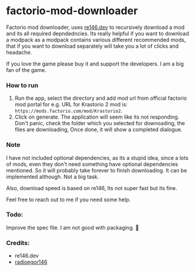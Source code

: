 # factorio-mod-downloader

Factorio mod downloader, uses [re146.dev](https://re146.dev/factorio/mods) to recursively download a mod and its all required depndedncies. Its really helpful if you want to download a modpack as a modpack contains various different recommended mods, that if you want to download separately will take you a lot of clicks and headache.

If you love the game please buy it and support the developers. I am a big fan of the game.

### How to run
1. Run the app, select the directory and add mod url from official factorio mod portal for e.g. URL for Krastorio 2 mod is: `https://mods.factorio.com/mod/Krastorio2`.
2. Click on generate. The application will seem like its not responding. Don't panic, check the folder which you selected for downoading, the files are downloading, Once done, it will show a completed dialogue.

### Note
I have not included optional dependencies, as its a stupid idea, since a lots of mods, even they don't need something have optional dependencies mentioned. So it will probably take forever to finish downloading. It can be implemented although. Not a big task.

Also, download speed is based on re146, Its not super fast but its fine.

Feel free to reach out to me if you need some help.


### Todo:
Improve the spec file. I am not good with packaging. 🥹

### Credits:
- re146.dev
- [radioegor146](https://github.com/radioegor146)

